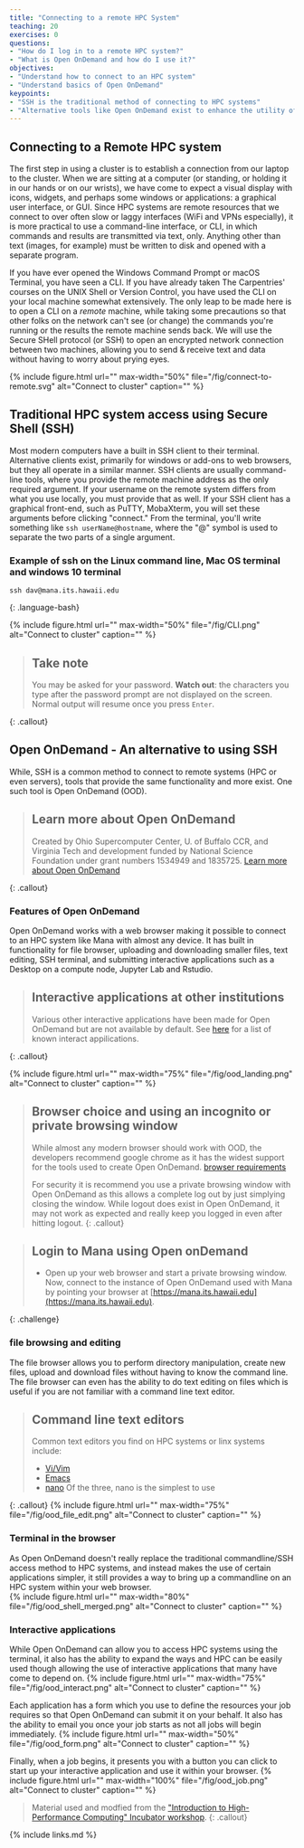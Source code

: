 ```yaml
---
title: "Connecting to a remote HPC System"
teaching: 20
exercises: 0
questions:
- "How do I log in to a remote HPC system?"
- "What is Open OnDemand and how do I use it?"
objectives:
- "Understand how to connect to an HPC system"
- "Understand basics of Open OnDemand"
keypoints:
- "SSH is the traditional method of connecting to HPC systems"
- "Alternative tools like Open OnDemand exist to enhance the utility of and simplify the access to an HPC system"
---
```


## Connecting to a Remote HPC system
The first step in using a cluster is to establish a connection from our laptop
to the cluster. When we are sitting at a computer (or standing, or holding it
in our hands or on our wrists), we have come to expect a visual display with
icons, widgets, and perhaps some windows or applications: a graphical user
interface, or GUI. Since HPC systems are remote resources that we connect
to over often slow or laggy interfaces (WiFi and VPNs especially), it is more
practical to use a command-line interface, or CLI, in which commands and
results are transmitted via text, only. Anything other than text (images, for
example) must be written to disk and opened with a separate program.

If you have ever opened the Windows Command Prompt or macOS Terminal, you have
seen a CLI. If you have already taken The Carpentries' courses on the UNIX
Shell or Version Control, you have used the CLI on your local machine somewhat
extensively. The only leap to be made here is to open a CLI on a *remote*
machine, while taking some precautions so that other folks on the network can't
see (or change) the commands you're running or the results the remote machine
sends back. We will use the Secure SHell protocol (or SSH) to open an encrypted
network connection between two machines, allowing you to send & receive text
and data without having to worry about prying eyes.

{% include figure.html url="" max-width="50%"
   file="/fig/connect-to-remote.svg"
   alt="Connect to cluster" caption="" %}


## Traditional HPC system access using Secure Shell (SSH)

Most modern computers have a built in SSH client to their terminal.
Alternative clients exist, primarily for windows or add-ons to web browsers, 
but they all operate in a similar manner. SSH clients are usually command-line tools, where you 
provide the remote machine address as the only required argument. 
If your username on the remote system differs from what
you use locally, you must provide that as well. If your SSH client has a
graphical front-end, such as PuTTY, MobaXterm, you will set these arguments
before clicking "connect." From the terminal, you'll write something like `ssh
userName@hostname`, where the "@" symbol is used to separate the two parts of a
single argument.

### Example of ssh on the Linux command line, Mac OS terminal and windows 10 terminal 
```
ssh dav@mana.its.hawaii.edu
```
{: .language-bash}

{% include figure.html url="" max-width="50%"
   file="/fig/CLI.png"
   alt="Connect to cluster" caption="" %}

> ## Take note
>
> You may be asked for your password. **Watch out**: the
> characters you type after the password prompt are not displayed on the screen.
> Normal output will resume once you press `Enter`.
> 
{: .callout}

## Open OnDemand - An alternative to using SSH

While, SSH is a common method to connect to remote systems (HPC or even servers), tools that provide
the same functionality and more exist.  One such tool is Open OnDemand (OOD).

> ## Learn more about Open OnDemand
>
> Created by Ohio Supercomputer Center, U. of Buffalo CCR, and Virginia Tech
> and development funded by National Science Foundation under 
> grant numbers 1534949 and 1835725. [Learn more about Open OnDemand](http://openondemand.org/)
>
{: .callout}

### Features of Open OnDemand

Open OnDemand works with a web browser making it possible to connect to an HPC system like Mana
with almost any device.  It has built in functionality for file browser, uploading and downloading 
smaller files, text editing, SSH terminal, and submitting interactive applications such as a Desktop 
on a compute node, Jupyter Lab and Rstudio.

> ## Interactive applications at other institutions
>
> Various other interactive applications have been made for Open OnDemand but are not available by default.
> See [here](https://osc.github.io/ood-documentation/master/install-ihpc-apps.html#) for a list of known interact appilications. 
>
{: .callout}

{% include figure.html url="" max-width="75%"
   file="/fig/ood_landing.png"
   alt="Connect to cluster" caption="" %}


> ## Browser choice and using an incognito or private browsing window
> 
> While almost any modern browser should work with OOD, the developers recommend google chrome as it has the widest support
> for the tools used to create Open OnDemand. [browser requirements](https://osc.github.io/ood-documentation/latest/requirements.html#browser-requirements)
>
> For security it is recommend you use a private browsing window with Open OnDemand as this allows a complete
> log out by just simplying closing the window.  While logout does exist in Open OnDemand, it may not work as
> expected and really keep you logged in even after hitting logout.
{: .callout}

> ## Login to Mana using Open onDemand
> 
> * Open up your web browser and start a private browsing window.  Now, connect to the instance of Open OnDemand used with Mana by
> pointing your browser at [https://mana.its.hawaii.edu](https://mana.its.hawaii.edu). 
>
{: .challenge}

### file browsing and editing
The file browser allows you to perform directory manipulation, create new files, upload and download files without having to know the command line.
The file browser can even has the ability to do text editing on files 
which is useful if you are not familiar with a command line text editor.
> ## Command line text editors
>
> Common text editors you find on HPC systems or linx systems include:
> * [Vi/Vim](https://www.vim.org/)
> * [Emacs](https://www.gnu.org/software/emacs/)
> * [nano](https://www.nano-editor.org/)
> Of the three, nano is the simplest to use
>
{: .callout}
{% include figure.html url="" max-width="75%"
   file="/fig/ood_file_edit.png"
   alt="Connect to cluster" caption="" %}

 
### Terminal in the browser
As Open OnDemand doesn't really replace the traditional commandline/SSH access method to HPC systems,
and instead makes the use of certain applications simpler, it still provides a way to bring up a commandline
on an HPC system within your web browser.  
  {% include figure.html url="" max-width="80%"
   file="/fig/ood_shell_merged.png"
   alt="Connect to cluster" caption="" %}



### Interactive applications
 While Open OnDemand can allow you to access HPC systems using the terminal, it also has the ability to expand the ways
 and HPC can be easily used though allowing the use of interactive applications that many have come to depend on.
  {% include figure.html url="" max-width="75%"
   file="/fig/ood_interact.png"
   alt="Connect to cluster" caption="" %}

Each application has a form which you use to define the resources your job requires so that Open OnDemand can submit it on your behalf.
It also has the ability to email you once your job starts as not all jobs will begin immediately.
  {% include figure.html url="" max-width="50%"
   file="/fig/ood_form.png"
   alt="Connect to cluster" caption="" %}

Finally, when a job begins, it presents you with a button you can click to start up your interactive application and use it within your 
browser.
  {% include figure.html url="" max-width="100%"
   file="/fig/ood_job.png"
   alt="Connect to cluster" caption="" %}

> Material used and modfied from the 
> ["Introduction to High-Performance Computing" Incubator workshop](https://carpentries-incubator.github.io/hpc-intro/).
{: .callout}

{% include links.md %}
